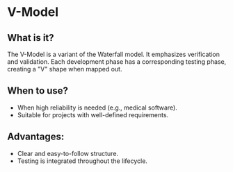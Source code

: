 # V-Model

## What is it?
The V-Model is a variant of the Waterfall model. It emphasizes verification and validation. Each development phase has a corresponding testing phase, creating a "V" shape when mapped out.

## When to use?
- When high reliability is needed (e.g., medical software).
- Suitable for projects with well-defined requirements.

## Advantages:
- Clear and easy-to-follow structure.
- Testing is integrated throughout the lifecycle.
